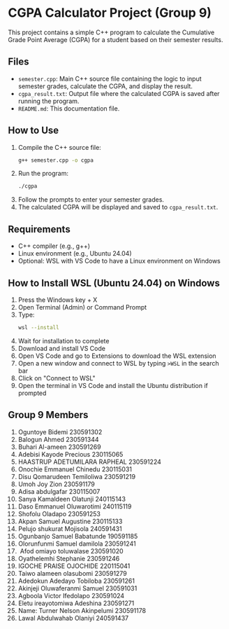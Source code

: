 # CGPA Calculator Project (Group 9)

This project contains a simple C++ program to calculate the Cumulative Grade Point Average (CGPA) for a student based on their semester results.

## Files
- `semester.cpp`: Main C++ source file containing the logic to input semester grades, calculate the CGPA, and display the result.
- `cgpa_result.txt`: Output file where the calculated CGPA is saved after running the program.
- `README.md`: This documentation file.

## How to Use
1. Compile the C++ source file:
   ```bash
   g++ semester.cpp -o cgpa
   ```
2. Run the program:
   ```bash
   ./cgpa
   ```
3. Follow the prompts to enter your semester grades.
4. The calculated CGPA will be displayed and saved to `cgpa_result.txt`.

## Requirements
- C++ compiler (e.g., g++)
- Linux environment (e.g., Ubuntu 24.04)
- Optional: WSL with VS Code to have a Linux environment on Windows

## How to Install WSL (Ubuntu 24.04) on Windows
1. Press the Windows key + X
2. Open Terminal (Admin) or Command Prompt
3. Type:
   ```bash
   wsl --install
   ```
4. Wait for installation to complete
5. Download and install VS Code
6. Open VS Code and go to Extensions to download the WSL extension
7. Open a new window and connect to WSL by typing `>WSL` in the search bar
8. Click on "Connect to WSL"
9. Open the terminal in VS Code and install the Ubuntu distribution if prompted

## Group 9 Members
1. Oguntoye Bidemi 230591302
2. ⁠Balogun Ahmed 230591344
3. Buhari Al-ameen 230591269
4. Adebisi Kayode Precious 230115065
5. ⁠HAASTRUP ADETUMILARA RAPHEAL 230591224
6. Onochie Emmanuel Chinedu 230115031
7. Disu Qomarudeen Temiloliwa 230591219
8. Umoh Joy Zion 230591179
9. Adisa abdulgafar 230115007
10. Sanya Kamaldeen Olatunji 240115143
11. Daso Emmanuel Oluwarotimi 240115119
12. Shofolu Oladapo 230591253
13. Akpan Samuel Augustine 230115133
14. ⁠Pelujo shukurat Mojisola 240591431
15. Ogunbanjo Samuel Babatunde 190591185
16. ⁠Olorunfunmi Samuel damilola 230591241
17. ⁠ Afod omiayo toluwalase 230591020
18. Oyathelemhi Stephanie 230591246
19. IGOCHE PRAISE OJOCHIDE 220115041
20. Taiwo alameen olasubomi 230591279
21. Adedokun Adedayo Tobiloba 230591261
22. Akinjeji Oluwaferanmi Samuel 230591031
23. Agboola Victor Ifedolapo 230591024
24. Eletu ireayotomiwa Adeshina 230591271
25. ⁠Name: Turner Nelson Akinpelumi 230591178
26. Lawal Abdulwahab Olaniyi 240591437
